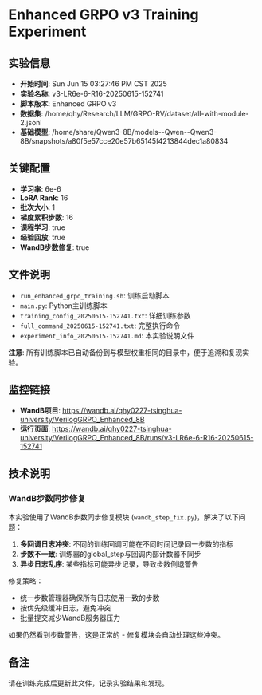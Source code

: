 # Enhanced GRPO v3 Training Experiment

## 实验信息
- **开始时间**: Sun Jun 15 03:27:46 PM CST 2025
- **实验名称**: v3-LR6e-6-R16-20250615-152741
- **脚本版本**: Enhanced GRPO v3
- **数据集**: /home/qhy/Research/LLM/GRPO-RV/dataset/all-with-module-2.jsonl
- **基础模型**: /home/share/Qwen3-8B/models--Qwen--Qwen3-8B/snapshots/a80f5e57cce20e57b65145f4213844dec1a80834

## 关键配置
- **学习率**: 6e-6
- **LoRA Rank**: 16
- **批次大小**: 1
- **梯度累积步数**: 16
- **课程学习**: true
- **经验回放**: true
- **WandB步数修复**: true

## 文件说明
- `run_enhanced_grpo_training.sh`: 训练启动脚本
- `main.py`: Python主训练脚本  
- `training_config_20250615-152741.txt`: 详细训练参数
- `full_command_20250615-152741.txt`: 完整执行命令
- `experiment_info_20250615-152741.md`: 本实验说明文件

**注意**: 所有训练脚本已自动备份到与模型权重相同的目录中，便于追溯和复现实验。

## 监控链接
- **WandB项目**: https://wandb.ai/qhy0227-tsinghua-university/VerilogGRPO_Enhanced_8B
- **运行页面**: https://wandb.ai/qhy0227-tsinghua-university/VerilogGRPO_Enhanced_8B/runs/v3-LR6e-6-R16-20250615-152741

## 技术说明

### WandB步数同步修复
本实验使用了WandB步数同步修复模块 (`wandb_step_fix.py`)，解决了以下问题：
1. **多回调日志冲突**: 不同的训练回调可能在不同时间记录同一步数的指标
2. **步数不一致**: 训练器的global_step与回调内部计数器不同步
3. **异步日志乱序**: 某些指标可能异步记录，导致步数倒退警告

修复策略：
- 统一步数管理器确保所有日志使用一致的步数
- 按优先级缓冲日志，避免冲突
- 批量提交减少WandB服务器压力

如果仍然看到步数警告，这是正常的 - 修复模块会自动处理这些冲突。

## 备注
请在训练完成后更新此文件，记录实验结果和发现。
